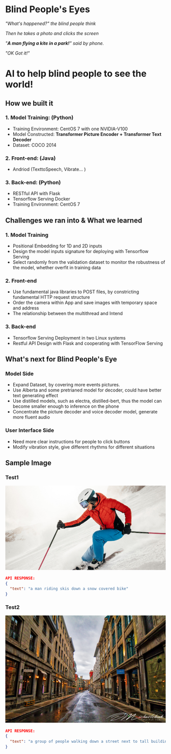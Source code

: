 <!-- # Train and Deploy Image Caption via Tensorflow Serving with Flask on CentOS 7 -->
<!-- # Train and Deploy Image Caption via Tensorflow Serving with Flask on CentOS 7 -->
# Blind People's Eyes
*"What's happened?" the blind people think*

*Then he takes a photo and clicks the screen*

*"**A man flying a kite in a park!**" said by phone.*

*"OK Got it!"*

# AI to help blind people to see the world!
## How we built it

### 1. Model Training: (Python)

- Training Environment: CentOS 7 with one NVIDIA-V100
- Model Constructed: **Transformer Picture Encoder + Transformer Text Decoder**
- Dataset: COCO 2014

### 2. Front-end: (Java)

- Andriod (TexttoSpeech, Vibrate... )

### 3. Back-end: (Python)

- RESTful API with Flask
- Tensorflow Serving Docker
- Training Environment: CentOS 7

## Challenges we ran into & What we learned

### 1. Model Training

- Positional Embedding for 1D and 2D inputs
- Design the model inputs signature for deploying with Tensorflow Serving
- Select randomly from the validation dataset to monitor the robustness of the model, whether overfit in training data

### 2. Front-end

- Use fundamental java libraries to POST files, by constricting fundamental HTTP request structure
- Order the camera within App and save images with temporary space and address
- The relationship between the multithread and Intend

### 3. Back-end

- Tensorflow Serving Deployment in two Linux systems
- Restful API Design with Flask and cooperating with TensorFlow Serving

## What's next for Blind People's Eye

### Model Side

- Expand Dataset, by covering more events pictures.
- Use Alberta and some pretrianed model for decoder, could have better text generating effect
- Use distilled models, such as electra, distilled-bert, thus the model can become smaller enough to inference on the phone
- Concentrate the picture decoder and voice decoder model, generate more fluent audio

### User Interface Side

- Need more clear instructions for people to click buttons
- Modify vibration style, give different rhythms for different situations

## Sample Image

### Test1

![Test1](server/test.jpg)

```json
API RESPONSE:
{
  "text": "a man riding skis down a snow covered bike"
}
```

### Test2

![Test1](server/test2.jpg)

```json
API RESPONSE: 
{
  "text": "a group of people walking down a street next to tall buildings"
}
```
